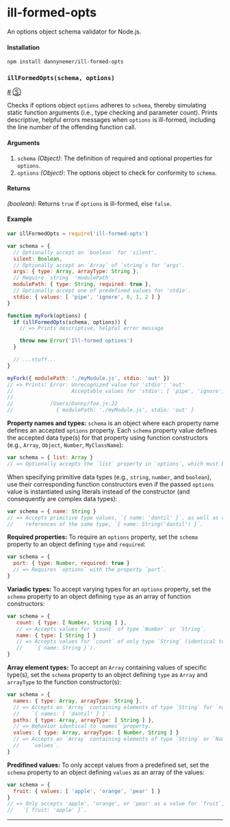 # ill-formed-opts

An options object schema validator for Node.js.

#### Installation
```shell
npm install dannynemer/ill-formed-opts
```

<!-- div class="doc-container" -->

<!-- div -->


<!-- div -->

### <a id="illFormedOpts"></a>`illFormedOpts(schema, options)`
<a href="#illFormedOpts">#</a> [&#x24C8;](https://github.com/DannyNemer/ill-formed-opts/blob/master/illFormedOpts.js#L111 "View in source")

Checks if options object `options` adheres to `schema`, thereby simulating static function arguments (i.e., type checking and parameter count). Prints descriptive, helpful errors messages when `options` is ill-formed, including the line number of the offending function call.

#### Arguments
1. `schema` *(Object)*: The definition of required and optional properties for `options`.
2. `options` *(Object)*: The options object to check for conformity to `schema`.

#### Returns
*(boolean)*:  Returns `true` if `options` is ill-formed, else `false`.

#### Example
```js
var illFormedOpts = require('ill-formed-opts')

var schema = {
  // Optionally accept an `boolean` for 'silent'.
  silent: Boolean,
  // Optionally accept an `Array` of `string`s for 'args'.
  args: { type: Array, arrayType: String },
  // Require `string` 'modulePath'.
  modulePath: { type: String, required: true },
  // Optionally accept one of predefined values for 'stdio'.
  stdio: { values: [ 'pipe', 'ignore', 0, 1, 2 ] }
}

function myFork(options) {
  if (illFormedOpts(schema, options)) {
    // => Prints descriptive, helpful error message

    throw new Error('Ill-formed options')
  }

  // ...stuff...
}
```
```js
myFork({ modulePath: './myModule.js', stdio: 'out' })
// => Prints: Error: Unrecognized value for 'stdio': 'out'
//                   Acceptable values for 'stdio': [ 'pipe', 'ignore', 0, 1, 2 ]
//
//            /Users/Danny/foo.js:22
//              { modulePath: './myModule.js', stdio: 'out' }
```

**Property names and types:** `schema` is an object where each property name defines an accepted `options` property. Each `schema` property value defines the accepted data type(s) for that property using function constructors (e.g., `Array`, `Object`, `Number`, `MyClassName`):

```js
var schema = { list: Array }
// => Optionally accepts the `list` property in `options`, which must be an `Array`.
```

When specifying primitive data types (e.g., `string`, `number`, and `boolean`), use their corresponding function constructors even if the passed `options` value is instantiated using literals instead of the constructor (and consequently are complex data types):

```js
var schema = { name: String }
// => Accepts primitive type values, `{ name: 'dantil' }`, as well as complex type
//    references of the same type, `{ name: String('dantil') }`.
```

**Required properties:** To require an `options` property, set the `schema` property to an object defining `type` and `required`:

```js
var schema = {
  port: { type: Number, required: true }
  // => Requires `options` with the property `port`.
}
```

**Variadic types:** To accept varying types for an `options` property, set the `schema` property to an object defining `type` as an array of function constructors:

```js
var schema = {
   count: { type: [ Number, String ] },
   // => Accepts values for `count` of type `Number` or `String`.
   name: { type: [ String ] }
   // => Accepts values for `count` of only type `String` (identical to
   //    `{ name: String }`).
}
```

**Array element types:** To accept an `Array` containing values of specific type(s), set the `schema` property to an object defining `type` as `Array` and `arrayType` to the function constructor(s):

```js
var schema = {
  names: { type: Array, arrayType: String },
  // => Accepts an `Array` containing elements of type `String` for `names`; e.g.,
  //    `{ names: [ 'dantil' ] }`.
  paths: { type: Array, arrayType: [ String ] },
  // => Behavior identical to `names` property.
  values: { type: Array, arrayType: [ Number, String ] }
  // => Accepts an `Array` containing elements of type `String` or `Number` for
  //    `values`.
}
```

**Predifined values:** To only accept values from a predefined set, set the `schema` property to an object defining `values` as an array of the values:

```js
var schema = {
  fruit: { values: [ 'apple', 'orange', 'pear' ] }
}
// => Only accepts 'apple', 'orange', or 'pear' as a value for `fruit`; e.g.,
//   `{ fruit: 'apple' }`.
```
* * *

<!-- /div -->

<!-- /div -->

<!-- /div -->
